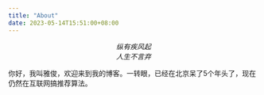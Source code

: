 ```yaml
---
title: "About"
date: 2023-05-14T15:51:00+08:00
---
```



<p style="text-align:center" class="motto">
<em>纵有疾风起<br>人生不言弃<br></em>
</p>



你好，我叫雅俊，欢迎来到我的博客。一转眼，已经在北京呆了5个年头了，现在仍然在互联网搞推荐算法。

